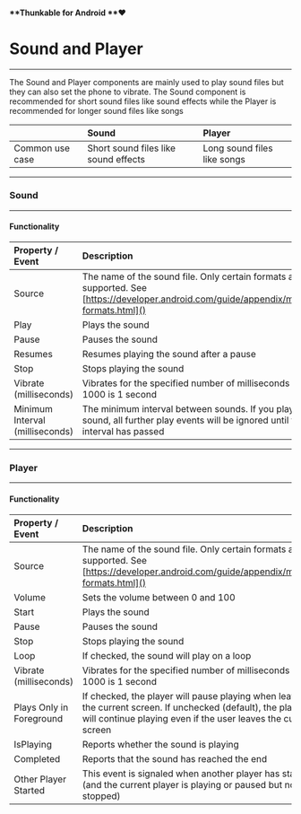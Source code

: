 #### **Thunkable for Android **❤

# Sound and Player

---

The Sound and Player components are mainly used to  play sound files but they can also set the phone to vibrate. The Sound component is recommended for short sound files like sound effects while the Player is recommended for longer sound files like songs

|  | Sound | Player |
| :--- | :--- | :--- |
| Common use case | Short sound files like sound effects | Long sound files like songs |

---

### Sound

---

#### Functionality

| Property / Event | Description |
| :--- | :--- |
| Source | The name of the sound file. Only certain formats are supported. See [https://developer.android.com/guide/appendix/media-formats.html]() |
| Play | Plays the sound |
| Pause | Pauses the sound |
| Resumes | Resumes playing the sound after a pause |
| Stop | Stops playing the sound |
| Vibrate \(milliseconds\) | Vibrates for the specified number of milliseconds e.g. 1000 is 1 second |
| Minimum Interval \(milliseconds\) | The minimum interval between sounds. If you play a sound, all further play events will be ignored until the interval has passed |

---

### Player

---

#### Functionality

| Property / Event | Description |
| :--- | :--- |
| Source | The name of the sound file. Only certain formats are supported. See [https://developer.android.com/guide/appendix/media-formats.html]() |
| Volume | Sets the volume between 0 and 100 |
| Start | Plays the sound |
| Pause | Pauses the sound |
| Stop | Stops playing the sound |
| Loop | If checked, the sound will play on a loop |
| Vibrate \(milliseconds\) | Vibrates for the specified number of milliseconds e.g. 1000 is 1 second |
| Plays Only in Foreground | If checked, the player will pause playing when leaving the current screen. If unchecked \(default\), the player will continue playing even if the user leaves the current screen |
| IsPlaying | Reports whether the sound is playing |
| Completed | Reports that the sound has reached the end |
| Other Player Started | This event is signaled when another player has started \(and the current player is playing or paused but not stopped\) |



